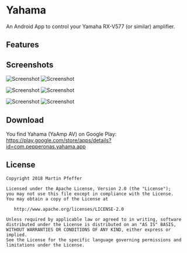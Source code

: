 # Yahama
An Android App to control your Yamaha RX-V577 (or similar) amplifier.


## Features


## Screenshots
![Screenshot](https://github.com/pepperonas/M104/blob/master/art/pic01.png "pic01")
![Screenshot](https://github.com/pepperonas/M104/blob/master/art/pic02.png "pic02")

![Screenshot](https://github.com/pepperonas/M104/blob/master/art/pic03.png "pic03")
![Screenshot](https://github.com/pepperonas/M104/blob/master/art/pic04.png "pic04")

![Screenshot](https://github.com/pepperonas/M104/blob/master/art/pic05.png "pic05")
![Screenshot](https://github.com/pepperonas/M104/blob/master/art/pic06.png "pic06")



## Download
You find Yahama (YaAmp AV) on Google Play: https://play.google.com/store/apps/details?id=com.pepperonas.yahama.app


## License

    Copyright 2018 Martin Pfeffer

    Licensed under the Apache License, Version 2.0 (the "License");
    you may not use this file except in compliance with the License.
    You may obtain a copy of the License at

       http://www.apache.org/licenses/LICENSE-2.0

    Unless required by applicable law or agreed to in writing, software
    distributed under the License is distributed on an "AS IS" BASIS,
    WITHOUT WARRANTIES OR CONDITIONS OF ANY KIND, either express or implied.
    See the License for the specific language governing permissions and
    limitations under the License.
